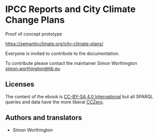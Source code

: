 # IPCC Reports and City Climate Change Plans

Proof of concept prototype

https://semanticclimate.org/city-climate-plans/

Everyone is invited to contribute to the documentation.

To contribute please contact the maintainer Simon Worthington simon.worthington@tib.eu

## Licenses

The content of the ebook is [CC-BY-SA 4.0 International](CCBYSA.md) but all SPARQL queries
and data have the more liberal [CCZero](CC0.md).

## Authors and translators

* Simon Worthington
